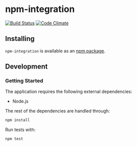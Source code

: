 # npm-integration
[![Build Status](https://travis-ci.org/vinsonchuong/npm-integration.svg?branch=master)](https://travis-ci.org/vinsonchuong/npm-integration)
[![Code Climate](https://codeclimate.com/github/vinsonchuong/npm-integration.png)](https://codeclimate.com/github/vinsonchuong/npm-integration)

## Installing
`npm-integration` is available as an
[npm package](https://www.npmjs.com/package/npm-integration).

## Development
### Getting Started
The application requires the following external dependencies:
* Node.js

The rest of the dependencies are handled through:
```bash
npm install
```

Run tests with:
```bash
npm test
```
